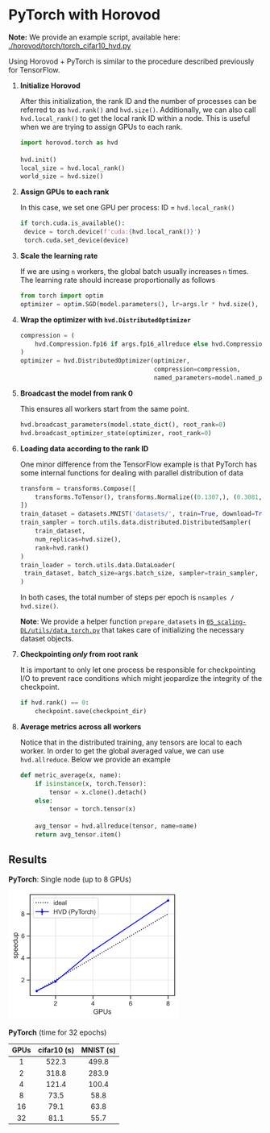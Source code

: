 # PyTorch with Horovod

**Note:** We provide an example script, available here: [./horovod/torch/torch_cifar10_hvd.py](./torch/torch_cifar10_hvd.py)

Using Horovod + PyTorch is similar to the procedure described previously for TensorFlow.

1. **Initialize Horovod**

   After this initialization, the rank ID and the number of processes can be referred to as `hvd.rank()` and `hvd.size()`. Additionally, we can also call `hvd.local_rank()` to get the local rank ID within a node. This is useful when we are trying to assign GPUs to each rank.

   ```python
   import horovod.torch as hvd
   
   hvd.init()
   local_size = hvd.local_rank()
   world_size = hvd.size()
   ```

2. **Assign GPUs to each rank**

   In this case, we set one GPU per process: ID = `hvd.local_rank()`

   ```python
   if torch.cuda.is_available():
   	device = torch.device(f'cuda:{hvd.local_rank()}')
   	torch.cuda.set_device(device)
   ```

3. **Scale the learning rate**

   If we are using `n` workers, the global batch usually increases `n` times. The learning rate should increase proportionally as follows

   ```python
   from torch import optim
   optimizer = optim.SGD(model.parameters(), lr=args.lr * hvd.size(), momentum=args.momentum)
   ```

4. **Wrap the optimizer with `hvd.DistributedOptimizer`**

   ```python
   compression = (
       hvd.Compression.fp16 if args.fp16_allreduce else hvd.Compression.none
   )
   optimizer = hvd.DistributedOptimizer(optimizer,
                                        compression=compression,
                                        named_parameters=model.named_parameters())
   ```

5. **Broadcast the model from rank 0**

   This ensures all workers start from the same point.

   ```python
   hvd.broadcast_parameters(model.state_dict(), root_rank=0)
   hvd.broadcast_optimizer_state(optimizer, root_rank=0)
   ```

6. **Loading data according to the rank ID**

   One minor difference from the TensorFlow example is that PyTorch has some internal functions for dealing with parallel distribution of data

   ```python
   transform = transforms.Compose([
       transforms.ToTensor(), transforms.Normalize((0.1307,), (0.3081,))
   ])
   train_dataset = datasets.MNIST('datasets/', train=True, download=True, transform=transform)
   train_sampler = torch.utils.data.distributed.DistributedSampler(
       train_dataset,
       num_replicas=hvd.size(),
       rank=hvd.rank()
   )
   train_loader = torch.utils.data.DataLoader(
   	train_dataset, batch_size=args.batch_size, sampler=train_sampler, **kwargs
   )
   ```

   In both cases, the total number of steps per epoch is `nsamples / hvd.size()`.

   **Note**: We provide a helper function `prepare_datasets` in [`05_scaling-DL/utils/data_torch.py`](../utils/data_torch.py) that takes care of initializing the necessary dataset objects.
   
7. **Checkpointing _only_ from root rank**

   It is important to only let one process be responsible for checkpointing I/O to prevent race conditions which might jeopardize the integrity of the checkpoint.

   ```python
   if hvd.rank() == 0:
       checkpoint.save(checkpoint_dir)
   ```

8. **Average metrics across all workers**

   Notice that in the distributed training, any tensors are local to each worker. In order to get the global averaged value, we can use `hvd.allreduce`. Below we provide an example

   ```python
   def metric_average(x, name):
       if isinstance(x, torch.Tensor):
           tensor = x.clone().detach()
       else:
           tensor = torch.tensor(x)
       
       avg_tensor = hvd.allreduce(tensor, name=name)
       return avg_tensor.item()
   ```

## Results

**PyTorch**: Single node (up to 8 GPUs)

<img src="../../images/torch_hvd_speedup.png" alt="pytorch_single_node" style="zoom:33%;" />

**PyTorch** (time for 32 epochs)

| GPUs | cifar10 (s) | MNIST (s) |
| :--: | :---------: | :-------: |
|  1   |    522.3    |   499.8   |
|  2   |    318.8    |   283.9   |
|  4   |    121.4    |   100.4   |
|  8   |    73.5     |   58.8    |
|  16  |    79.1     |   63.8    |
|  32  |    81.1     |   55.7    |

